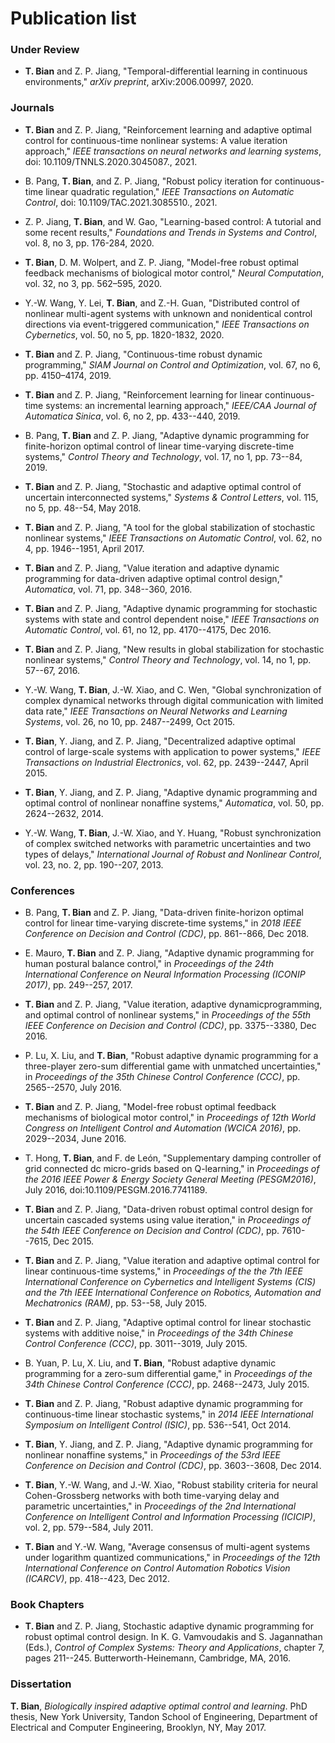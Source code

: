 # Publication list

### Under Review

- **T. Bian** and Z. P. Jiang, "Temporal-differential learning in continuous environments," *arXiv preprint*, arXiv:2006.00997, 2020.


### Journals

- **T. Bian** and Z. P. Jiang, "Reinforcement learning and adaptive optimal control for continuous-time nonlinear systems: A value iteration approach," *IEEE transactions on neural networks and learning systems*, doi: 10.1109/TNNLS.2020.3045087., 2021.

- B. Pang, **T. Bian**, and Z. P. Jiang, "Robust policy iteration for continuous-time linear quadratic regulation," *IEEE Transactions on Automatic Control*, doi: 10.1109/TAC.2021.3085510., 2021.

- Z. P. Jiang, **T. Bian**, and W. Gao, "Learning-based control: A tutorial and some recent results," *Foundations and Trends in Systems and Control*, vol. 8, no 3, pp. 176-284, 2020.

- **T. Bian**, D. M. Wolpert, and Z. P. Jiang, "Model-free robust optimal feedback mechanisms of biological motor control," *Neural Computation*, vol. 32, no 3, pp. 562–595, 2020.

- Y.-W. Wang, Y. Lei, **T. Bian**, and Z.-H. Guan, "Distributed control of nonlinear multi-agent systems with unknown and nonidentical control directions via event-triggered communication,\" *IEEE Transactions on Cybernetics*, vol. 50, no 5, pp. 1820-1832, 2020.

- **T. Bian** and Z. P. Jiang, "Continuous-time robust dynamic programming," *SIAM Journal on Control and Optimization*, vol. 67, no 6, pp. 4150–4174, 2019.

- **T. Bian** and Z. P. Jiang, "Reinforcement learning for linear continuous-time systems: an incremental learning approach,\" *IEEE/CAA Journal of Automatica Sinica*, vol. 6, no 2, pp. 433--440, 2019.

- B. Pang, **T. Bian** and Z. P. Jiang, "Adaptive dynamic programming for finite-horizon optimal control of linear time-varying discrete-time systems,\" *Control Theory and Technology*, vol. 17, no 1, pp. 73--84, 2019.

- **T. Bian** and Z. P. Jiang, "Stochastic and adaptive optimal control of uncertain interconnected systems," *Systems & Control Letters*, vol. 115, no 5, pp. 48--54, May 2018.

- **T. Bian** and Z. P. Jiang, "A tool for the global stabilization of stochastic nonlinear systems," *IEEE Transactions on Automatic Control*, vol. 62, no 4, pp. 1946--1951, April 2017.

- **T. Bian** and Z. P. Jiang, "Value iteration and adaptive dynamic programming for data-driven adaptive optimal control design," *Automatica*, vol. 71, pp. 348--360, 2016.

- **T. Bian** and Z. P. Jiang, "Adaptive dynamic programming for stochastic systems with state and control dependent noise," *IEEE Transactions on Automatic Control*, vol. 61, no 12, pp. 4170--4175, Dec 2016.

- **T. Bian** and Z. P. Jiang, "New results in global stabilization for stochastic nonlinear systems," *Control Theory and Technology*, vol. 14, no 1, pp. 57--67, 2016.

- Y.-W. Wang, **T. Bian**, J.-W. Xiao, and C. Wen, "Global synchronization of complex dynamical networks through digital communication with limited data rate," *IEEE Transactions on Neural Networks and Learning Systems*, vol. 26, no 10, pp. 2487--2499, Oct 2015.

- **T. Bian**, Y. Jiang, and Z. P. Jiang, "Decentralized adaptive optimal control of large-scale systems with application to power systems," *IEEE Transactions on Industrial Electronics*, vol. 62, pp. 2439--2447, April 2015.

- **T. Bian**, Y. Jiang, and Z. P. Jiang, "Adaptive dynamic programming and optimal control of nonlinear nonaffine systems," *Automatica*, vol. 50, pp. 2624--2632, 2014.

- Y.-W. Wang, **T. Bian**, J.-W. Xiao, and Y. Huang, "Robust synchronization of complex switched networks with parametric uncertainties and two types of delays," *International Journal of Robust and Nonlinear Control*, vol. 23, no. 2, pp. 190--207, 2013.

### Conferences

- B. Pang, **T. Bian** and Z. P. Jiang, "Data-driven finite-horizon optimal control for linear time-varying discrete-time systems," in *2018 IEEE Conference on Decision and Control (CDC)*, pp. 861--866, Dec 2018.

- E. Mauro, **T. Bian** and Z. P. Jiang, "Adaptive dynamic programming for human postural balance control,\" in *Proceedings of the 24th International Conference on Neural Information Processing (ICONIP 2017)*, pp. 249--257, 2017.

- **T. Bian** and Z. P. Jiang, "Value iteration, adaptive dynamicprogramming, and optimal control of nonlinear systems," in *Proceedings of the 55th IEEE Conference on Decision and Control (CDC)*, pp. 3375--3380, Dec 2016.

- P. Lu, X. Liu, and **T. Bian**, "Robust adaptive dynamic programming for a three-player zero-sum differential game with unmatched uncertainties,\" in *Proceedings of the 35th Chinese Control Conference (CCC)*, pp. 2565--2570, July 2016.

- **T. Bian** and Z. P. Jiang, "Model-free robust optimal feedback mechanisms of biological motor control,\" in *Proceedings of 12th World Congress on Intelligent Control and Automation (WCICA 2016)*, pp. 2029--2034, June 2016.

- T. Hong, **T. Bian**, and F. de León, "Supplementary damping controller of grid connected dc micro-grids based on Q-learning,\" in *Proceedings of the 2016 IEEE Power & Energy Society General Meeting (PESGM2016)*, July 2016, doi:10.1109/PESGM.2016.7741189.

- **T. Bian** and Z. P. Jiang, "Data-driven robust optimal control design for uncertain cascaded systems using value iteration," in *Proceedings of the 54th IEEE Conference on Decision and Control (CDC)*, pp. 7610--7615, Dec 2015.

- **T. Bian** and Z. P. Jiang, "Value iteration and adaptive optimal control for linear continuous-time systems," in *Proceedings of the the 7th IEEE International Conference on Cybernetics and Intelligent Systems (CIS) and the 7th IEEE International Conference on Robotics, Automation and Mechatronics (RAM)*, pp. 53--58, July 2015.

- **T. Bian** and Z. P. Jiang, "Adaptive optimal control for linear stochastic systems with additive noise," in *Proceedings of the 34th Chinese Control Conference (CCC)*, pp. 3011--3019, July 2015.

- B. Yuan, P. Lu, X. Liu, and **T. Bian**, "Robust adaptive dynamic programming for a zero-sum differential game,\" in *Proceedings of the 34th Chinese Control Conference (CCC)*, pp. 2468--2473, July 2015.

- **T. Bian** and Z. P. Jiang, "Robust adaptive dynamic programming for continuous-time linear stochastic systems," in *2014 IEEE International Symposium on Intelligent Control (ISIC)*, pp. 536--541, Oct 2014.

- **T. Bian**, Y. Jiang, and Z. P. Jiang, "Adaptive dynamic programming for nonlinear nonaffine systems," in *Proceedings of the 53rd IEEE Conference on Decision and Control (CDC)*, pp. 3603--3608, Dec 2014.

- **T. Bian**, Y.-W. Wang, and J.-W. Xiao, "Robust stability criteria for neural Cohen-Grossberg networks with both time-varying delay and parametric uncertainties," in *Proceedings of the 2nd International Conference on Intelligent Control and Information Processing (ICICIP)*, vol. 2, pp. 579--584, July 2011.

- **T. Bian** and Y.-W. Wang, "Average consensus of multi-agent systems under logarithm quantized communications," in *Proceedings of the 12th International Conference on Control Automation Robotics Vision (ICARCV)*, pp. 418--423, Dec 2012.

### Book Chapters

- **T. Bian** and Z. P. Jiang, Stochastic adaptive dynamic programming for robust optimal control design. In K. G. Vamvoudakis and S. Jagannathan (Eds.), *Control of Complex Systems: Theory and Applications*, chapter 7, pages 211--245. Butterworth-Heinemann, Cambridge, MA, 2016.

### Dissertation 

**T. Bian**, *Biologically inspired adaptive optimal control and learning*. PhD thesis, New York University, Tandon School of Engineering, Department of Electrical and Computer Engineering, Brooklyn, NY, May 2017.
